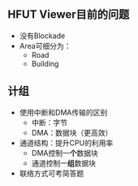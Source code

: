 ## HFUT Viewer目前的问题
- 没有Blockade
- Area可细分为：
	- Road
	- Building

## 计组
- 使用中断和DMA传输的区别
	- 中断：字节
	- DMA：数据块（更高效）
- 通道结构：提升CPU的利用率
	- DMA控制一**个**数据块
	- 通道控制一**组**数据块
- 联络方式可考简答题